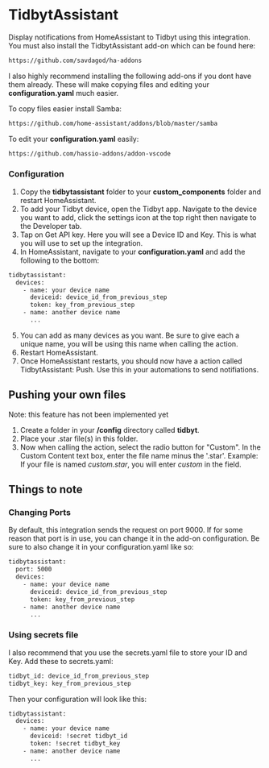 # TidbytAssistant
Display notifications from HomeAssistant to Tidbyt using this integration. You must also install the TidbytAssistant add-on which can be found here:

```txt
https://github.com/savdagod/ha-addons
```

I also highly recommend installing the following add-ons if you dont have them already. These will make copying files and editing your **configuration.yaml** much easier.

To copy files easier install Samba:
```txt
https://github.com/home-assistant/addons/blob/master/samba
```

To edit your **configuration.yaml** easily:
```txt
https://github.com/hassio-addons/addon-vscode
```

### Configuration
1. Copy the **tidbytassistant** folder to your **custom_components** folder and restart HomeAssistant.
2. To add your Tidbyt device, open the Tidbyt app. Navigate to the device you want to add, click the settings icon at the top right then navigate to the Developer tab.
3. Tap on Get API key. Here you will see a Device ID and Key. This is what you will use to set up the integration.
4. In HomeAssistant, navigate to your **configuration.yaml** and add the following to the bottom:
```txt
tidbytassistant:
  devices:
    - name: your device name
      deviceid: device_id_from_previous_step
      token: key_from_previous_step
    - name: another device name
      ...
```
5. You can add as many devices as you want. Be sure to give each a unique name, you will be using this name when calling the action.
6. Restart HomeAssistant.
7. Once HomeAssistant restarts, you should now have a action called TidbytAssistant: Push. Use this in your automations to send notifiations.

## Pushing your own files
Note: this feature has not been implemented yet

1. Create a folder in your **/config** directory called **tidbyt**.
2. Place your .star file(s) in this folder.
3. Now when calling the action, select the radio button for "Custom". In the Custom Content text box, enter the file name minus the '.star'. Example: If your file is named *custom.star*, you will enter *custom* in the field.


## Things to note
### Changing Ports
By default, this integration sends the request on port 9000. If for some reason that port is in use, you can change it in the add-on configuration. Be sure to also change it in your configuration.yaml like so:
```txt
tidbytassistant:
  port: 5000
  devices:
    - name: your device name
      deviceid: device_id_from_previous_step
      token: key_from_previous_step
    - name: another device name
      ...
```

### Using secrets file
I also recommend that you use the secrets.yaml file to store your ID and Key. Add these to secrets.yaml:
```txt
tidbyt_id: device_id_from_previous_step
tidbyt_key: key_from_previous_step
```
Then your configuration will look like this:
```txt
tidbytassistant:
  devices:
    - name: your device name
      deviceid: !secret tidbyt_id
      token: !secret tidbyt_key
    - name: another device name
      ...
```
